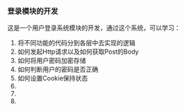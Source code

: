 ### 登录模块的开发 
这是一个用户登录系统模块的开发，通过这个系统，可以学习：
<ol>
<li>将不同功能的代码分到各层中去实现的逻辑</li>
<li>如何发起Http请求以及如何获取Post的Body</li>
<li>如何将用户密码加密存储</li>
<li>如何判断用户的密码是否正确</li>
<li>如何设置Cookie保持状态</li>
<li></li>
<li></li>
<li></li>
</ol>
